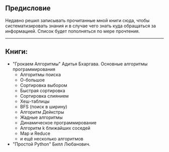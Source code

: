 ## Предисловие
Недавно решил записывать прочитанные мной книги сюда, чтобы систематизировать знания и в случае чего знать куда обращаться за информацией.
Список будет пополняться по мере прочтения.
____
## Книги:
- "Грокаем Алгоритмы" Адитья Бхаргава. Основные алгоритмы программирования 
    * Алгоритмы поиска
    * О-большое
    * Сортировка выбором
    * Быстрая сортировка
    * Сортировка слиянием
    * Хеш-таблицы
    * BFS (поиск в ширину)
    * Алгоритм Дейкстры
    * Жадные алгоритмы
    * Динамическое программирование
    * Алгоритм k ближайших соседей
    * Map и Reduce
    * и ещё несколько алгоритмов
- "Простой Python" Билл Любанович.
